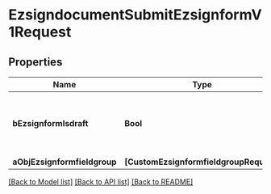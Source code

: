 # EzsigndocumentSubmitEzsignformV1Request

## Properties
Name | Type | Description | Notes
------------ | ------------- | ------------- | -------------
**bEzsignformIsdraft** | **Bool** | Whether the Ezsignform submitted is a draft or not. | 
**aObjEzsignformfieldgroup** | **[CustomEzsignformfieldgroupRequest]** |  | 

[[Back to Model list]](../README.md#documentation-for-models) [[Back to API list]](../README.md#documentation-for-api-endpoints) [[Back to README]](../README.md)


